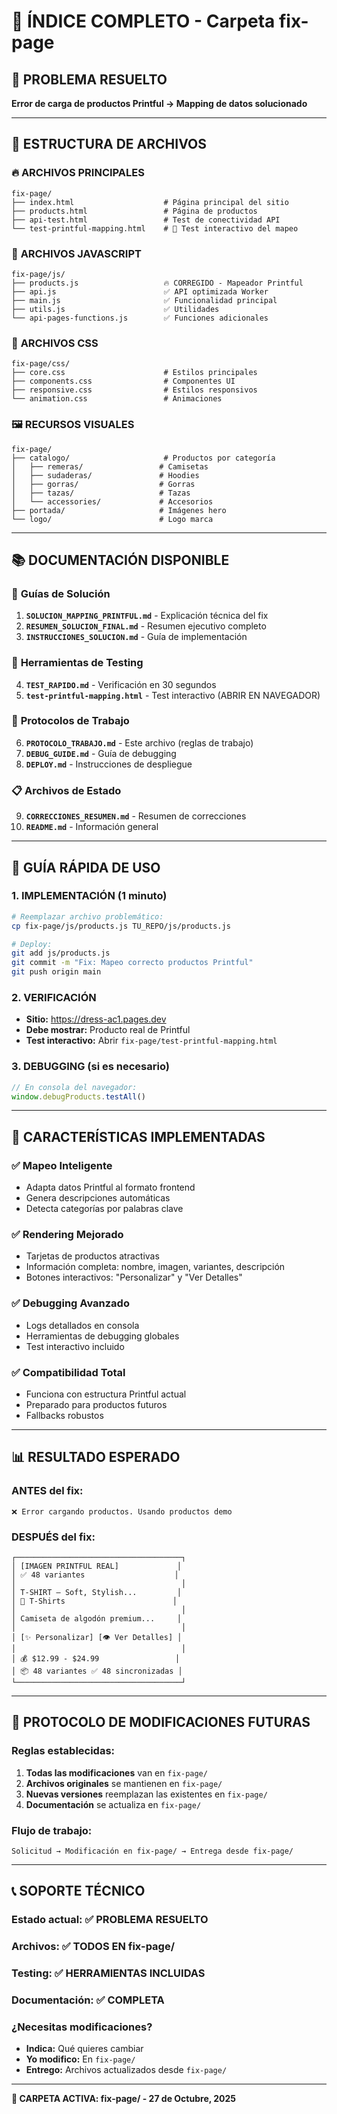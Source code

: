 # 📖 ÍNDICE COMPLETO - Carpeta fix-page

## 🎯 **PROBLEMA RESUELTO**
**Error de carga de productos Printful → Mapping de datos solucionado**

---

## 📁 **ESTRUCTURA DE ARCHIVOS**

### 🔥 **ARCHIVOS PRINCIPALES**
```
fix-page/
├── index.html                    # Página principal del sitio
├── products.html                 # Página de productos
├── api-test.html                 # Test de conectividad API
└── test-printful-mapping.html    # 🧪 Test interactivo del mapeo
```

### 🔧 **ARCHIVOS JAVASCRIPT**
```
fix-page/js/
├── products.js                   🔥 CORREGIDO - Mapeador Printful
├── api.js                        ✅ API optimizada Worker
├── main.js                       ✅ Funcionalidad principal
├── utils.js                      ✅ Utilidades
└── api-pages-functions.js        ✅ Funciones adicionales
```

### 🎨 **ARCHIVOS CSS**
```
fix-page/css/
├── core.css                      # Estilos principales
├── components.css                # Componentes UI
├── responsive.css                # Estilos responsivos
└── animation.css                 # Animaciones
```

### 🖼️ **RECURSOS VISUALES**
```
fix-page/
├── catalogo/                     # Productos por categoría
│   ├── remeras/                 # Camisetas
│   ├── sudaderas/               # Hoodies
│   ├── gorras/                  # Gorras
│   ├── tazas/                   # Tazas
│   └── accessories/             # Accesorios
├── portada/                     # Imágenes hero
└── logo/                        # Logo marca
```

---

## 📚 **DOCUMENTACIÓN DISPONIBLE**

### 🎯 **Guías de Solución**
1. **`SOLUCION_MAPPING_PRINTFUL.md`** - Explicación técnica del fix
2. **`RESUMEN_SOLUCION_FINAL.md`** - Resumen ejecutivo completo
3. **`INSTRUCCIONES_SOLUCION.md`** - Guía de implementación

### 🧪 **Herramientas de Testing**
4. **`TEST_RAPIDO.md`** - Verificación en 30 segundos
5. **`test-printful-mapping.html`** - Test interactivo (ABRIR EN NAVEGADOR)

### 🔧 **Protocolos de Trabajo**
6. **`PROTOCOLO_TRABAJO.md`** - Este archivo (reglas de trabajo)
7. **`DEBUG_GUIDE.md`** - Guía de debugging
8. **`DEPLOY.md`** - Instrucciones de despliegue

### 📋 **Archivos de Estado**
9. **`CORRECCIONES_RESUMEN.md`** - Resumen de correcciones
10. **`README.md`** - Información general

---

## 🚀 **GUÍA RÁPIDA DE USO**

### **1. IMPLEMENTACIÓN (1 minuto)**
```bash
# Reemplazar archivo problemático:
cp fix-page/js/products.js TU_REPO/js/products.js

# Deploy:
git add js/products.js
git commit -m "Fix: Mapeo correcto productos Printful"
git push origin main
```

### **2. VERIFICACIÓN**
- **Sitio:** https://dress-ac1.pages.dev
- **Debe mostrar:** Producto real de Printful
- **Test interactivo:** Abrir `fix-page/test-printful-mapping.html`

### **3. DEBUGGING (si es necesario)**
```javascript
// En consola del navegador:
window.debugProducts.testAll()
```

---

## 🎨 **CARACTERÍSTICAS IMPLEMENTADAS**

### ✅ **Mapeo Inteligente**
- Adapta datos Printful al formato frontend
- Genera descripciones automáticas
- Detecta categorías por palabras clave

### ✅ **Rendering Mejorado**
- Tarjetas de productos atractivas
- Información completa: nombre, imagen, variantes, descripción
- Botones interactivos: "Personalizar" y "Ver Detalles"

### ✅ **Debugging Avanzado**
- Logs detallados en consola
- Herramientas de debugging globales
- Test interactivo incluido

### ✅ **Compatibilidad Total**
- Funciona con estructura Printful actual
- Preparado para productos futuros
- Fallbacks robustos

---

## 📊 **RESULTADO ESPERADO**

### **ANTES del fix:**
```
❌ Error cargando productos. Usando productos demo
```

### **DESPUÉS del fix:**
```
┌─────────────────────────────────────┐
│ [IMAGEN PRINTFUL REAL]             │
│ ✅ 48 variantes                    │
│                                     │
│ T-SHIRT – Soft, Stylish...         │
│ 👕 T-Shirts                        │
│                                     │
│ Camiseta de algodón premium...     │
│                                     │
│ [✨ Personalizar] [👁️ Ver Detalles] │
│                                     │
│ 💰 $12.99 - $24.99                 │
│ 📦 48 variantes ✅ 48 sincronizadas │
└─────────────────────────────────────┘
```

---

## 🔄 **PROTOCOLO DE MODIFICACIONES FUTURAS**

### **Reglas establecidas:**
1. **Todas las modificaciones** van en `fix-page/`
2. **Archivos originales** se mantienen en `fix-page/`
3. **Nuevas versiones** reemplazan las existentes en `fix-page/`
4. **Documentación** se actualiza en `fix-page/`

### **Flujo de trabajo:**
```
Solicitud → Modificación en fix-page/ → Entrega desde fix-page/
```

---

## 📞 **SOPORTE TÉCNICO**

### **Estado actual:** ✅ PROBLEMA RESUELTO
### **Archivos:** ✅ TODOS EN fix-page/
### **Testing:** ✅ HERRAMIENTAS INCLUIDAS
### **Documentación:** ✅ COMPLETA

### **¿Necesitas modificaciones?**
- **Indica:** Qué quieres cambiar
- **Yo modifico:** En `fix-page/`
- **Entrego:** Archivos actualizados desde `fix-page/`

---
**📁 CARPETA ACTIVA: fix-page/ - 27 de Octubre, 2025**